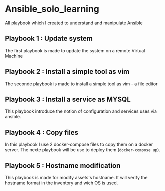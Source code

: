 # Ansible_solo_learning

All playbook which I created to understand and manipulate Ansible

## Playbook 1 : Update system

The first playbook is made to update the system on a remote Virtual Machine

## Playbook 2 : Install a simple tool as vim

The seconde playbook is made to install a simple tool as vim - a file editor

## Playbook 3 : Install a service as MYSQL

This playbook introduce the notion of configuration and services uses via ansible.

## Playbook 4 : Copy files

In this playbook I use 2 docker-compose files to copy them on a docker server. The nexte playbook will be use to deploy them (```docker-compose up```).

## Playbook 5 : Hostname modification

This playbook is made for modify assets's hostname. It will verify the hostname format in the inventory and wich OS is used.

